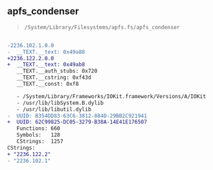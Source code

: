 ## apfs_condenser

> `/System/Library/Filesystems/apfs.fs/apfs_condenser`

```diff

-2236.102.1.0.0
-  __TEXT.__text: 0x49a88
+2236.122.2.0.0
+  __TEXT.__text: 0x49ab8
   __TEXT.__auth_stubs: 0x720
   __TEXT.__cstring: 0xf43d
   __TEXT.__const: 0xf8

   - /System/Library/Frameworks/IOKit.framework/Versions/A/IOKit
   - /usr/lib/libSystem.B.dylib
   - /usr/lib/libutil.dylib
-  UUID: B354DD83-63C6-3812-884D-29BB2C921941
+  UUID: 62C99825-DC05-3279-B38A-14E41E176507
   Functions: 660
   Symbols:   128
   CStrings:  1257
CStrings:
+ "2236.122.2"
- "2236.102.1"

```
